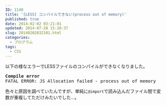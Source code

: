 ```yaml
---
ID: 1140
title: '[LESS] コンパイルできない(process out of memory)'
published: true
date: 2014-02-02 03:21:01
updated: 2014-07-20 15:20:37
slug: 20140202032101.html
categories:
  - プログラム
tags:
  - CSS
---
```

以下の様なエラーでLESSファイルのコンパイルができなくなりました。
<pre><b>Compile error</b>
FATAL ERROR: JS Allocation failed - process out of memory</pre>
<!--more-->
色々と原因を調べていたんですが、単純に<code>@import</code>で読み込んだファイル間で変数が重複してただけみたいでした…。
